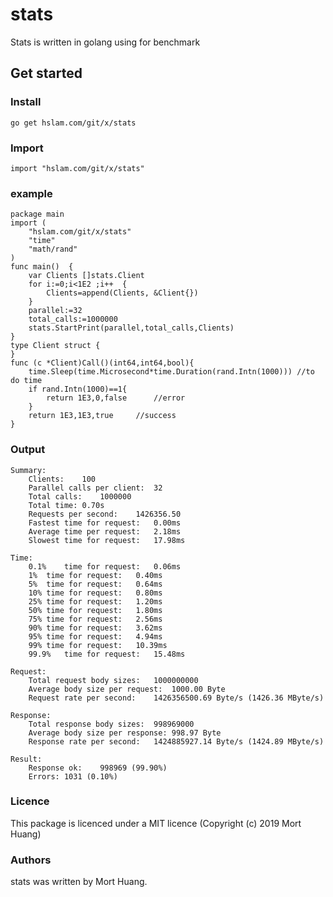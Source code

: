 # stats
Stats is written in golang using for benchmark

## Get started

### Install
```
go get hslam.com/git/x/stats
```
### Import
```
import "hslam.com/git/x/stats"
```

### example
```
package main
import (
	"hslam.com/git/x/stats"
	"time"
	"math/rand"
)
func main()  {
	var Clients []stats.Client
	for i:=0;i<1E2 ;i++  {
		Clients=append(Clients, &Client{})
	}
	parallel:=32
	total_calls:=1000000
	stats.StartPrint(parallel,total_calls,Clients)
}
type Client struct {
}
func (c *Client)Call()(int64,int64,bool){
	time.Sleep(time.Microsecond*time.Duration(rand.Intn(1000)))	//to do time
	if rand.Intn(1000)==1{
		return 1E3,0,false		//error
	}
	return 1E3,1E3,true		//success
}
```

### Output
```
Summary:
	Clients:	100
	Parallel calls per client:	32
	Total calls:	1000000
	Total time:	0.70s
	Requests per second:	1426356.50
	Fastest time for request:	0.00ms
	Average time per request:	2.18ms
	Slowest time for request:	17.98ms

Time:
	0.1%	time for request:	0.06ms
	1%	time for request:	0.40ms
	5%	time for request:	0.64ms
	10%	time for request:	0.80ms
	25%	time for request:	1.20ms
	50%	time for request:	1.80ms
	75%	time for request:	2.56ms
	90%	time for request:	3.62ms
	95%	time for request:	4.94ms
	99%	time for request:	10.39ms
	99.9%	time for request:	15.48ms

Request:
	Total request body sizes:	1000000000
	Average body size per request:	1000.00 Byte
	Request rate per second:	1426356500.69 Byte/s (1426.36 MByte/s)

Response:
	Total response body sizes:	998969000
	Average body size per response:	998.97 Byte
	Response rate per second:	1424885927.14 Byte/s (1424.89 MByte/s)

Result:
	Response ok:	998969 (99.90%)
	Errors:	1031 (0.10%)
```

### Licence
This package is licenced under a MIT licence (Copyright (c) 2019 Mort Huang)


### Authors
stats was written by Mort Huang.
